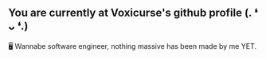 ## You are currently at Voxicurse's github profile (. ❛ ᴗ ❛.)

🖥️ Wannabe software engineer, nothing massive has been made by me YET.

